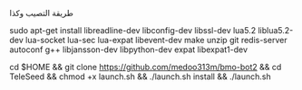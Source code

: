 طريقة التصيب وكذا 

sudo apt-get install libreadline-dev libconfig-dev libssl-dev lua5.2 liblua5.2-dev lua-socket lua-sec lua-expat libevent-dev make unzip git redis-server autoconf g++ libjansson-dev libpython-dev expat libexpat1-dev


cd $HOME && git clone https://github.com/medoo313m/bmo-bot2 && cd TeleSeed && chmod +x launch.sh && ./launch.sh install && ./launch.sh

